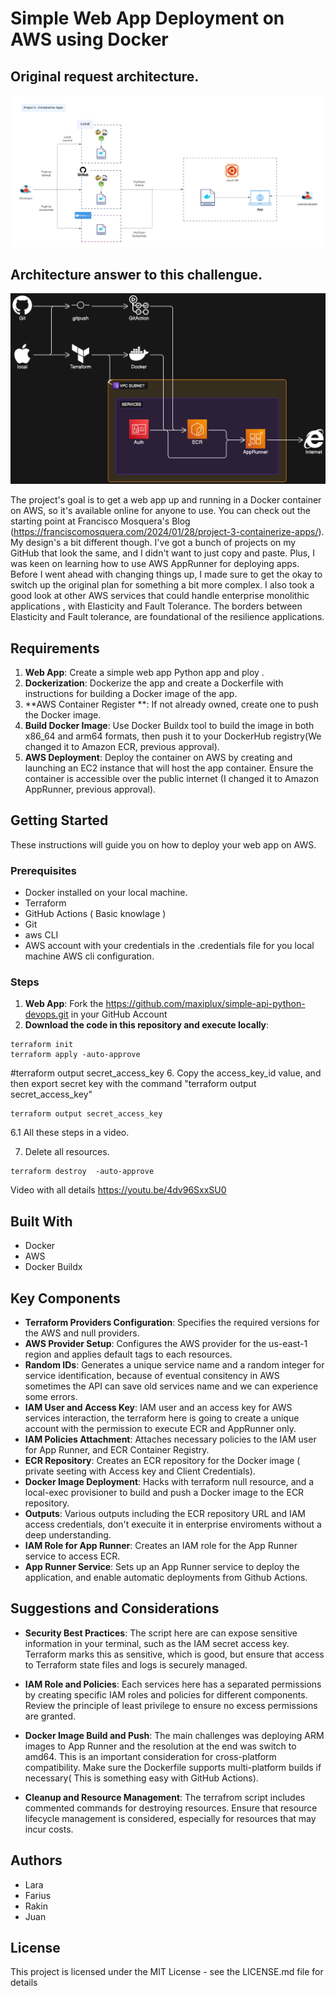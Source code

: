 # Simple Web App Deployment on AWS using Docker

## Original request architecture.
![Architecture](DevOps%20-%20Project%203%20-%20Containerize%20Apps.png)


## Architecture answer to this challengue.
![Architecture](diagram.png)

The project's goal is to get a web app up and running in a Docker container on AWS, so it's available online for anyone to use. You can check out the starting point at Francisco Mosquera's Blog (https://franciscomosquera.com/2024/01/28/project-3-containerize-apps/). My design's a bit different though. I've got a bunch of projects on my GitHub that look the same, and I didn't want to just copy and paste. Plus, I was keen on learning how to use AWS AppRunner for deploying apps. Before I went ahead with changing things up, I made sure to get the okay to switch up the original plan for something a bit more complex. I also took a good look at other AWS services that could handle enterprise monolithic applications , with Elasticity and Fault Tolerance. The borders  between   Elasticity and Fault tolerance, are  foundational of  the resilience applications.


## Requirements

1. **Web App**: Create a simple web app Python app and ploy .
2. **Dockerization**: Dockerize the app and create a Dockerfile with instructions for building a Docker image of the app.
3. **AWS Container Register **: If not already owned, create one to push the Docker image.
4. **Build Docker Image**: Use Docker Buildx tool to build the image in both x86_64 and arm64 formats, then push it to your DockerHub registry(We changed it to Amazon ECR, previous approval).
5. **AWS Deployment**: Deploy the container on AWS by creating and launching an EC2 instance that will host the app container. Ensure the container is accessible over the public internet (I changed it to Amazon AppRunner, previous approval).

## Getting Started

These instructions will guide you on how to deploy your web app on AWS.

### Prerequisites

- Docker installed on your local machine.
- Terraform
- GitHub Actions ( Basic knowlage )
- Git
- aws CLI 
- AWS account with your credentials in the .credentials file for you local machine AWS cli configuration.

### Steps

1. **Web App**: Fork the https://github.com/maxiplux/simple-api-python-devops.git in your GitHub Account
2. **Download the code in this repository and execute locally**:
```
terraform init
terraform apply -auto-approve
```

#terraform output secret_access_key
6.    Copy the access_key_id value, and then export secret key with the command "terraform output secret_access_key"
```
terraform output secret_access_key
```
6.1 All these steps in a video.

7.   Delete all resources.
   ```
 terraform destroy  -auto-approve
```
Video with all details
https://youtu.be/4dv96SxxSU0
 


## Built With

- Docker
- AWS
- Docker Buildx
## Key Components

- **Terraform Providers Configuration**: Specifies the required versions for the AWS and null providers.
- **AWS Provider Setup**: Configures the AWS provider for the us-east-1 region and applies default tags to each resources.
- **Random IDs**: Generates a unique service name and a random integer for service identification, because of eventual consitency in AWS sometimes the API can save old services name and we can experience some errors.
- **IAM User and Access Key**: IAM user and an access key for AWS services interaction, the terraform here is going to create a unique account with the permission to execute ECR and AppRunner only.
- **IAM Policies Attachment**: Attaches necessary policies to the IAM user for App Runner, and ECR Container Registry.
- **ECR Repository**: Creates an ECR repository for the Docker image ( private seeting with Access key and Client Credentials).
- **Docker Image Deployment**: Hacks with terraform null resource, and a local-exec provisioner to build and push a Docker image to the ECR repository.
- **Outputs**: Various outputs including the ECR repository URL and IAM access credentials, don't execuite it in enterprise enviroments without a deep understanding.
- **IAM Role for App Runner**: Creates an IAM role for the App Runner service to access ECR.
- **App Runner Service**: Sets up an App Runner service to deploy the application, and enable automatic deployments from Github Actions.
## Suggestions and Considerations

- **Security Best Practices**: The  script here are can expose sensitive information in your terminal, such as the IAM secret access key. Terraform marks this as sensitive, which is good, but ensure that access to Terraform state files and logs is securely managed.
- **IAM Role and Policies**: Each services here has a separated permissions by creating specific IAM roles and policies for different components. Review the principle of least privilege to ensure no excess permissions are granted.
- **Docker Image Build and Push**: The main challenges was deploying ARM images to App Runner and the resolution at the end was switch to amd64. This is an important consideration for cross-platform compatibility. Make sure the Dockerfile supports multi-platform builds if necessary( This is something easy with GitHub Actions).

- **Cleanup and Resource Management**: The terrafrom script includes commented commands for destroying resources. Ensure that resource lifecycle management is considered, especially for resources that may incur costs.


## Authors

  - Lara
  - Farius
  - Rakin
  - Juan

## License

This project is licensed under the MIT License - see the LICENSE.md file for details
